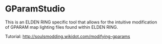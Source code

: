 # GParamStudio

This is an ELDEN RING specific tool that allows for the intuitive modification of GPARAM map lighting files found within ELDEN RING.

Tutorial: http://soulsmodding.wikidot.com/modifying-gparams
